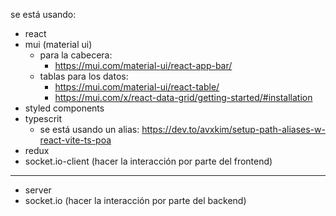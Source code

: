 se está usando:

- react
- mui (material ui)
  - para la cabecera:
    - https://mui.com/material-ui/react-app-bar/
  - tablas para los datos:
    - https://mui.com/material-ui/react-table/
    - https://mui.com/x/react-data-grid/getting-started/#installation
- styled components
- typescrit
  - se está usando un alias: https://dev.to/avxkim/setup-path-aliases-w-react-vite-ts-poa
- redux
- socket.io-client (hacer la interacción por parte del frontend)

---

- server
- socket.io (hacer la interacción por parte del backend)
